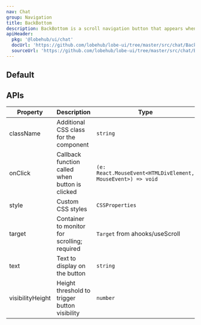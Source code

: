 ```yaml
---
nav: Chat
group: Navigation
title: BackBottom
description: BackBottom is a scroll navigation button that appears when users have scrolled up in a chat interface. It monitors scroll position and automatically shows/hides based on a configurable visibility threshold. When clicked, it smoothly scrolls the target container back to the bottom, making it ideal for chat applications where new messages appear at the bottom.
apiHeader:
  pkg: '@lobehub/ui/chat'
  docUrl: 'https://github.com/lobehub/lobe-ui/tree/master/src/chat/BackBottom/index.md'
  sourceUrl: 'https://github.com/lobehub/lobe-ui/tree/master/src/chat/BackBottom/index.tsx'
---
```


## Default

<code src="./demos/index.tsx"></code>

## APIs

| Property         | Description                                     | Type                                                        | Default |
| ---------------- | ----------------------------------------------- | ----------------------------------------------------------- | ------- |
| className        | Additional CSS class for the component          | `string`                                                    | -       |
| onClick          | Callback function called when button is clicked | `(e: React.MouseEvent<HTMLDivElement, MouseEvent>) => void` | -       |
| style            | Custom CSS styles                               | `CSSProperties`                                             | -       |
| target           | Container to monitor for scrolling; required    | `Target` from ahooks/useScroll                              | -       |
| text             | Text to display on the button                   | `string`                                                    | -       |
| visibilityHeight | Height threshold to trigger button visibility   | `number`                                                    | 400     |
